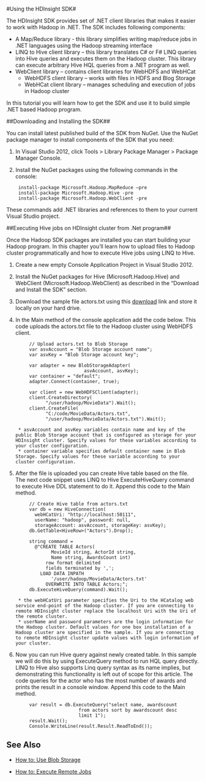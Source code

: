 <properties linkid="manage-services-hdinsight-using-sdk" urlDisplayName="Using the HDInsight SDK" pageTitle="How to use the HDInsight SDK - Windows Azure guidance" metaKeywords="hdinsight sdk, hdinsight .net, hdinsight .net azure" metaDescription="Learn how to use the .Net client SDK for HDInsight." umbracoNaviHide="0" disqusComments="1" writer="sburgess" editor="mollybos" manager="paulettm" />

<div chunk="../chunks/hdinsight-left-nav.md" />

#Using the HDInsight SDK#

The HDInsight SDK provides set of .NET client libraries that makes it easier to work with Hadoop in .NET. The SDK includes following components:

- 	A Map/Reduce library - this library simplifies writing map/reduce jobs in .NET languages using the Hadoop streaming interface
- 	LINQ to Hive client library – this library translates C# or F# LINQ queries into Hive queries and executes them on the Hadoop cluster. This library can execute arbitrary Hive HQL queries from a .NET program as well.
- 	WebClient library – contains client libraries for WebHDFS and WebHCat
	- 	WebHDFS client library – works with files in HDFS and Blog Storage
	- WebHCat client library – manages scheduling and execution of jobs in Hadoop cluster

In this tutorial you will learn how to get the SDK and use it to build simple .NET based Hadoop program.

##Downloading and Installing the SDK##

You can install latest published build of the SDK from NuGet. Use the NuGet package manager to install components of the SDK that you need:

1. In Visual Studio 2012, click Tools > Library Package Manager > Package Manager Console.
2. Install the NuGet packages using the following commands in the console:

		install-package Microsoft.Hadoop.MapReduce –pre
		install-package Microsoft.Hadoop.Hive -pre 
		install-package Microsoft.Hadoop.WebClient -pre 

These commands add .NET libraries and references to them to your current Visual Studio project.

##Executing Hive jobs on HDInsight cluster from .Net program##

Once the Hadoop SDK packages are installed you can start building your Hadoop program. In this chapter you’ll learn how to upload files to Hadoop cluster programmatically and how to execute Hive jobs using LINQ to Hive.

1. Create a new empty Console Application Project in Visual Studio 2012.
2. Install the NuGet packages for Hive (Microsoft.Hadoop.Hive) and WebClient (Microsoft.Hadoop.WebClient) as described in the “Download and Install the SDK” section. 
3. Download the sample file actors.txt using this [download](http://go.microsoft.com/fwlink/?LinkID=286223) link and store it locally on your hard drive.
4. In the Main method of the console application add the code below. This code uploads the actors.txt file to the Hadoop cluster using WebHDFS client.

            // Upload actors.txt to Blob Storage
            var asvAccount = "Blob Storage account name";
            var asvKey = "Blob Storage account key";

            var adapter = new BlobStorageAdapter(
                                asvAccount, asvKey);
            var container = "default";
            adapter.Connect(container, true);

            var client = new WebHDFSClient(adapter);
            client.CreateDirectory(
                  "/user/hadoop/MovieData").Wait();
            client.CreateFile(
                  "C:/code/MovieData/Actors.txt",
                  "/user/hadoop/MovieData/Actors.txt").Wait();

		* asvAccount and asvKey variables contain name and key of the public Blob Storage account that is configured as storage for your HDInsight cluster. Specify values for these variables according to your cluster configuration.
		* container variable specifies default container name in Blob Storage. Specify values for these variable according to your cluster configuration.

5. After the file is uploaded you can create Hive table based on the file. The next code snippet uses LINQ to Hive ExecuteHiveQuery command to execute Hive DDL statement to do it. Append this code to the Main method.

            // Create Hive table from actors.txt
            var db = new HiveConnection(
              webHCatUri: "http://localhost:50111",
              userName: "hadoop", password: null,
              storageAccount: asvAccount, storageKey: asvKey);
            db.GetTable<HiveRow>("Actors").Drop();

            string command = 
              @"CREATE TABLE Actors(
                    MovieId string, ActorId string,
                    Name string, AwardsCount int) 
                  row format delimited 
                  fields terminated by ',';
                LOAD DATA INPATH 
                    '/user/hadoop/MovieData/Actors.txt'
                  OVERWRITE INTO TABLE Actors;";
            db.ExecuteHiveQuery(command).Wait();

		* the webHCatUri parameter specifies the Uri to the HCatalog web service end-point of the Hadoop cluster. If you are connecting to remote HDInsight cluster replace the localhost Uri with the Uri of the remote cluster.
		* userName and password parameters are the login information for the Hadoop cluster. Default values for one box installation of a Hadoop cluster are specified in the sample. If you are connecting to remote HDInsight cluster update values with login information of your cluster.

6. Now you can run Hive query against newly created table. In this sample we will do this by using ExecuteQuery method to run HQL query directly. LINQ to Hive also supports Linq query syntax as its name implies, but demonstrating this functionality is left out of scope for this article. The code queries for the actor who has the most number of awards and prints the result in a console window. Append this code to the Main method.

            var result = db.ExecuteQuery("select name, awardscount
                              from actors sort by awardscount desc
                              limit 1");
            result.Wait();
            Console.WriteLine(result.Result.ReadToEnd());

## See Also
* [How to: Use Blob Storage](/en-us/manage/services/hdinsight/howto-blob-store/)
	
* [How to: Execute Remote Jobs](/en-us/manage/services/hdinsight/howto-execute-remote-job/)
